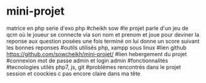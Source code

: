 # mini-projet
matrice en php
serie d'exo php
#cheikh sow
#le projet parle d'un jeu de qcm où le joueur se connecte via son nom et prenom et joue pour deviner la reponse aux question posées
une fois terminé on lui donne un score suivant les bonnes reponses
#outils utilisés
php, xampp sous linux
#lien github
https://github.com/sowcheikh/mini-projet/
#lien hebergement du projet
#connexion
mot de passe admin et login admin
#fonctionnalités
#tecnologies utilés
php7, js, git
#problémes rencontrés dans le projet
session et coockies c pas encore claire dans ma tête

